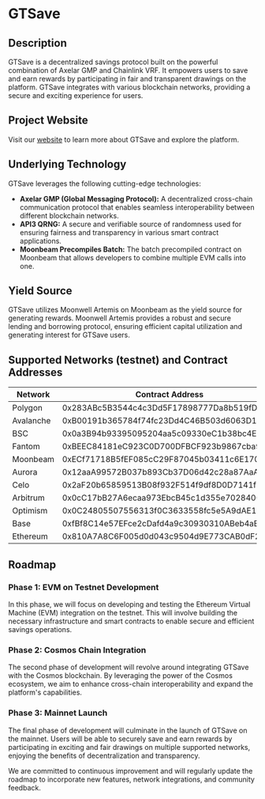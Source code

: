 # GTSave

## Description
GTSave is a decentralized savings protocol built on the powerful combination of Axelar GMP and Chainlink VRF. It empowers users to save and earn rewards by participating in fair and transparent drawings on the platform. GTSave integrates with various blockchain networks, providing a secure and exciting experience for users.

## Project Website
Visit our [website](https://gtsave.web.app) to learn more about GTSave and explore the platform.

## Underlying Technology
GTSave leverages the following cutting-edge technologies:

- **Axelar GMP (Global Messaging Protocol):** A decentralized cross-chain communication protocol that enables seamless interoperability between different blockchain networks.
- **API3 QRNG:** A secure and verifiable source of randomness used for ensuring fairness and transparency in various smart contract applications.
- **Moonbeam Precompiles Batch:** The batch precompiled contract on Moonbeam that allows developers to combine multiple EVM calls into one.

## Yield Source
GTSave utilizes Moonwell Artemis on Moonbeam as the yield source for generating rewards. Moonwell Artemis provides a robust and secure lending and borrowing protocol, ensuring efficient capital utilization and generating interest for GTSave users.

## Supported Networks (testnet) and Contract Addresses

| Network      | Contract Address                                    |
|--------------|-----------------------------------------------------|
| Polygon      | 0x283ABc5B3544c4c3Dd5F17898777Da8b519fD0aE          |
| Avalanche    | 0xB00191b365784f74fc23Dd4C46B503d6063D1570          |
| BSC          | 0x0a3B94b93395095204aa5c09330eC1b38bc4EE77          |
| Fantom       | 0xBEEC84181eC923C0D700DFBCF923b9867cba98D0          |
| Moonbeam     | 0xECf71718B5fEF085cC29F87045b03411c6E1707C          |
| Aurora       | 0x12aaA99572B037b893Cb37D06d42c28a87AaAC37          |
| Celo         | 0x2aF20b65859513B08f932F514f9df8D0D7141f7E          |
| Arbitrum     | 0x0cC17bB27A6ecaa973EbcB45c1d355e70284008a          |
| Optimism     | 0x0C24805507556313f0C3633558fc5e5A9dAE1d36          |
| Base         | 0xfBf8C14e57EFce2cDafd4a9c30930310ABeb4aB6          |
| Ethereum     | 0x810A7A8C6F005d0d043c9504d9E773CAB0dF22F8          |

## Roadmap

### Phase 1: EVM on Testnet Development
In this phase, we will focus on developing and testing the Ethereum Virtual Machine (EVM) integration on the testnet. This will involve building the necessary infrastructure and smart contracts to enable secure and efficient savings operations.

### Phase 2: Cosmos Chain Integration
The second phase of development will revolve around integrating GTSave with the Cosmos blockchain. By leveraging the power of the Cosmos ecosystem, we aim to enhance cross-chain interoperability and expand the platform's capabilities.

### Phase 3: Mainnet Launch
The final phase of development will culminate in the launch of GTSave on the mainnet. Users will be able to securely save and earn rewards by participating in exciting and fair drawings on multiple supported networks, enjoying the benefits of decentralization and transparency.

We are committed to continuous improvement and will regularly update the roadmap to incorporate new features, network integrations, and community feedback.
